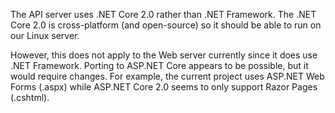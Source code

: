 
The API server uses
.NET Core 2.0 rather than .NET Framework. The .NET Core 2.0 is cross-platform
(and open-source) so it should be able to run on our Linux server.

However, this does not apply to the Web server currently since it does use .NET
Framework. Porting to ASP.NET Core appears to be possible, but it
would require changes. For example, the current project uses ASP.NET
Web Forms (.aspx) while ASP.NET Core 2.0 seems to only support Razor
Pages (.cshtml).
